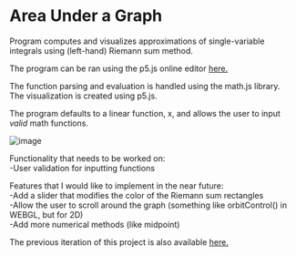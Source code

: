 # Area Under a Graph

Program computes and visualizes approximations of single-variable integrals using (left-hand) Riemann sum method.

The program can be ran using the p5.js online editor [here.](https://editor.p5js.org/McKCam/sketches/svv5vEnaz)

The function parsing and evaluation is handled using the math.js library. The visualization is created using p5.js.

The program defaults to a linear function, x, and allows the user to input *valid* math functions.

![image](https://user-images.githubusercontent.com/37645455/150245787-909054f1-0136-4b49-b36e-becfafc8705f.png)

Functionality that needs to be worked on: <br />
-User validation for inputting functions <br />

Features that I would like to implement in the near future: <br />
-Add a slider that modifies the color of the Riemann sum rectangles <br />
-Allow the user to scroll around the graph (something like orbitControl() in WEBGL, but for 2D) <br />
-Add more numerical methods (like midpoint) <br />


The previous iteration of this project is also available [here.](https://editor.p5js.org/McKCam/sketches/GWQ0XGAO2)
